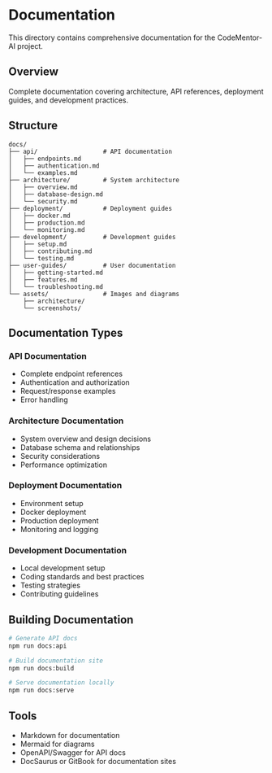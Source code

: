 # Documentation

This directory contains comprehensive documentation for the CodeMentor-AI project.

## Overview

Complete documentation covering architecture, API references, deployment guides, and development practices.

## Structure

```
docs/
├── api/                  # API documentation
│   ├── endpoints.md
│   ├── authentication.md
│   └── examples.md
├── architecture/         # System architecture
│   ├── overview.md
│   ├── database-design.md
│   └── security.md
├── deployment/           # Deployment guides
│   ├── docker.md
│   ├── production.md
│   └── monitoring.md
├── development/          # Development guides
│   ├── setup.md
│   ├── contributing.md
│   └── testing.md
├── user-guides/          # User documentation
│   ├── getting-started.md
│   ├── features.md
│   └── troubleshooting.md
└── assets/               # Images and diagrams
    ├── architecture/
    └── screenshots/
```

## Documentation Types

### API Documentation

- Complete endpoint references
- Authentication and authorization
- Request/response examples
- Error handling

### Architecture Documentation

- System overview and design decisions
- Database schema and relationships
- Security considerations
- Performance optimization

### Deployment Documentation

- Environment setup
- Docker deployment
- Production deployment
- Monitoring and logging

### Development Documentation

- Local development setup
- Coding standards and best practices
- Testing strategies
- Contributing guidelines

## Building Documentation

```bash
# Generate API docs
npm run docs:api

# Build documentation site
npm run docs:build

# Serve documentation locally
npm run docs:serve
```

## Tools

- Markdown for documentation
- Mermaid for diagrams
- OpenAPI/Swagger for API docs
- DocSaurus or GitBook for documentation sites
